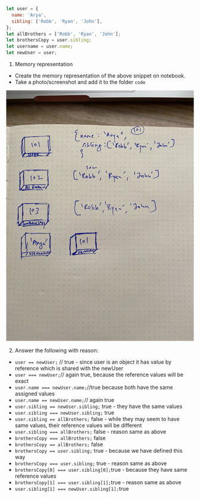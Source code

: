 ```js
let user = {
  name: 'Arya',
  sibling: ['Robb', 'Ryan', 'John'],
};
let allBrothers = ['Robb', 'Ryan', 'John'];
let brothersCopy = user.sibling;
let username = user.name;
let newUser = user;
```

1. Memory representation

- Create the memory representation of the above snippet on notebook.
- Take a photo/screenshot and add it to the folder `code`

![Hello](./hello.jpg)

<!-- To add this image here use ![name](./hello.jpg) --> 

2. Answer the following with reason:

- `user == newUser;` // true - since user is an object it has value by reference which is shared with the newUser
- `user === newUser;`// again true, because the reference values will be exact 
- `user.name === newUser.name;`//true because both have the same assigned values
- `user.name == newUser.name;`// again true
- `user.sibling == newUser.sibling;` true - they have the same values
- `user.sibling === newUser.sibling;` true
- `user.sibling == allBrothers;` false - while they may seem to have same values, their reference values will be different
- `user.sibling === allBrothers;` false - reason same as above
- `brothersCopy === allBrothers;` false
- `brothersCopy == allBrothers;` false
- `brothersCopy == user.sibling;` true - because we have defined this way
- `brothersCopy === user.sibling;` true - reason same as above 
- `brothersCopy[0] === user.sibling[0];`true - because they have same reference values
- `brothersCopy[1] === user.sibling[1];`true - reason same as above
- `user.sibling[1] === newUser.sibling[1];`true
